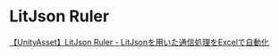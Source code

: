 # LitJson Ruler
[【UnityAsset】LitJson Ruler - LitJsonを用いた通信処理をExcelで自動化](https://okamura0510.hatenablog.jp/entry/2016/01/14/000000)
